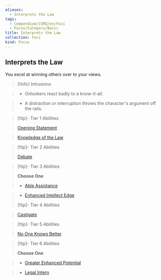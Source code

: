 ```yaml
---
aliases:
  - Interprets the Law
tags:
  - Compendium/CSRD/en/Foci
  - Focus/Category/Basic
title: Interprets the Law
collection: Foci
kind: Focus
---
```

## Interprets the Law    
You excel at winning others over to your views.    
  
>[!info] Intrusions    
>- Onlookers react badly to a know-it-all.    
>- A distraction or interruption throws the character's argument off the rails.    
  
  
>[!tip]- Tier 1 Abilities    
> [Opening Statement](Opening-Statement.md)    
> [Knowledge of the Law](Knowledge-of-the-Law.md)    
  
  
>[!tip]- Tier 2 Abilities    
> [Debate](Debate.md)    
  
  
>[!tip]- Tier 3 Abilities    
> **Choose One**    
>- [Able Assistance](Able-Assistance.md)    
>- [Enhanced Intellect Edge](Enhanced-Intellect-Edge.md)    
  
  
>[!tip]- Tier 4 Abilities    
> [Castigate](Castigate.md)    
  
  
>[!tip]- Tier 5 Abilities    
> [No One Knows Better](No-One-Knows-Better.md)    
  
  
>[!tip]- Tier 6 Abilities    
> **Choose One**    
>- [Greater Enhanced Potential](Greater-Enhanced-Potential.md)    
>- [Legal Intern](Legal-Intern.md)